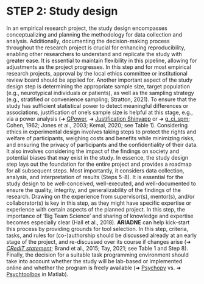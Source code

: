 # STEP 2: Study design

In an empirical research project, the study design encompasses conceptualizing and planning the methodology for data collection and analysis. Additionally, documenting the decision-making process throughout the research project is crucial for enhancing reproducibility, enabling other researchers to understand and replicate the study with greater ease. It is essential to maintain flexibility in this pipeline, allowing for adjustments as the project progresses. In this step and for most empirical research projects, approval by the local ethics committee or institutional review board should be applied for. Another important aspect of the study design step is determining the appropriate sample size, target population (e.g., neurotypical individuals or patients), as well as the sampling strategy (e.g., stratified or convenience sampling; Stratton, 2021). To ensure that the study has sufficient statistical power to detect meaningful differences or associations,  justification of one’s sample size is helpful at this stage, e.g., via a power analysis (➜ [GPower](https://www.psychologie.hhu.de/arbeitsgruppen/allgemeine-psychologie-und-arbeitspsychologie/gpower), ➜ [Justification Shinyapp](https://shiny.ieis.tue.nl/sample_size_justification/) or ➜ [g_ci_spm](https://github.com/Fungisai/g_ci_spm); Cohen, 1962; Jones et al., 2003; Kemal, 2020; see Table 1). Considering ethics in experimental design involves taking steps to protect the rights and welfare of participants, weighing costs and benefits while minimizing risks, and ensuring the privacy of participants and the confidentiality of their data. It also involves considering the impact of the findings on society and potential biases that may exist in the study. In essence, the study design step lays out the foundation for the entire project and provides a roadmap for all subsequent steps. Most importantly, it considers data collection, analysis, and interpretation of results (Steps 5-8). It is essential for the study design to be well-conceived, well-executed, and well-documented to ensure the quality, integrity, and generalizability of the findings of the research. Drawing on the experience from supervisor(s), mentor(s), and/or collaborator(s) is key in this step, as they might have specific expertise or experience with certain aspects of the planned project. In this step, the importance of ‘Big Team Science’ and sharing of knowledge and expertise becomes especially clear (Hall et al., 2018). **ARIADNE** can help kick-start this process by providing grounds for tool selection. In this step, criteria, tasks, and rules for (co-)authorship should be discussed already at an early stage of the project, and re-discussed over its course if changes arise (➜ [_CRediT statement_](https://credit.niso.org); Brand et al., 2015; Tay, 2021; see Table 1 and Step 8). Finally, the decision for a suitable task programming environment should take into account whether the study will be lab-based or implemented online and whether the program is freely available (➜ [Psychopy](https://www.psychopy.org/) vs. ➜ [Psychtoolbox](http://psychtoolbox.org/) in Matlab). 
